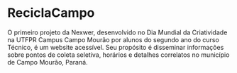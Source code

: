 # ReciclaCampo
O primeiro projeto da Nexwer, desenvolvido no Dia Mundial da Criatividade na UTFPR Campus Campo Mourão por alunos do segundo ano do curso Técnico, é um website acessível. Seu propósito é disseminar informações sobre pontos de coleta seletiva, horários e detalhes correlatos no município de Campo Mourão, Paraná.
